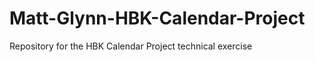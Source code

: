 Matt-Glynn-HBK-Calendar-Project
===============================

Repository for the HBK Calendar Project technical exercise
